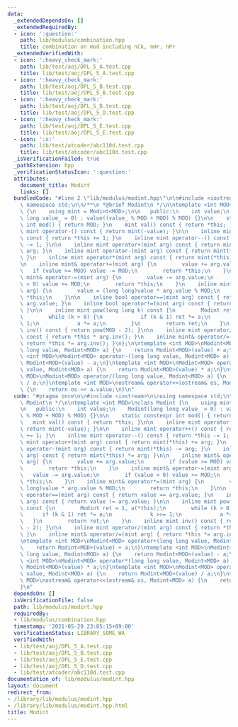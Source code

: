 ```yaml
---
data:
  _extendedDependsOn: []
  _extendedRequiredBy:
  - icon: ':question:'
    path: lib/modulus/combination.hpp
    title: combination on mod including nCk, nHr, nPr
  _extendedVerifiedWith:
  - icon: ':heavy_check_mark:'
    path: lib/test/aoj/DPL_5_A.test.cpp
    title: lib/test/aoj/DPL_5_A.test.cpp
  - icon: ':heavy_check_mark:'
    path: lib/test/aoj/DPL_5_B.test.cpp
    title: lib/test/aoj/DPL_5_B.test.cpp
  - icon: ':heavy_check_mark:'
    path: lib/test/aoj/DPL_5_D.test.cpp
    title: lib/test/aoj/DPL_5_D.test.cpp
  - icon: ':heavy_check_mark:'
    path: lib/test/aoj/DPL_5_E.test.cpp
    title: lib/test/aoj/DPL_5_E.test.cpp
  - icon: ':x:'
    path: lib/test/atcoder/abc110d.test.cpp
    title: lib/test/atcoder/abc110d.test.cpp
  _isVerificationFailed: true
  _pathExtension: hpp
  _verificationStatusIcon: ':question:'
  attributes:
    document_title: Modint
    links: []
  bundledCode: "#line 2 \"lib/modulus/modint.hpp\"\n\n#include <iostream>\n\nusing\
    \ namespace std;\n\n/**\n *@brief Modint\n */\n\ntemplate <int MOD>\nclass Modint\
    \ {\n    using mint = Modint<MOD>;\n\n   public:\n    int value;\n    Modint(long\
    \ long value_ = 0) : value((value_ % MOD + MOD) % MOD) {}\n\n    static constexpr\
    \ int mod() { return MOD; }\n    mint val() const { return *this; }\n\n    inline\
    \ mint operator-() const { return mint(-value); }\n\n    inline mint operator++()\
    \ const { return *this += 1; }\n    inline mint operator--() const { return *this\
    \ -= 1; }\n\n    inline mint operator+(mint arg) const { return mint(*this) +=\
    \ arg; }\n    inline mint operator-(mint arg) const { return mint(*this) -= arg;\
    \ }\n    inline mint operator*(mint arg) const { return mint(*this) *= arg; }\n\
    \n    inline mint& operator+=(mint arg) {\n        value += arg.value;\n     \
    \   if (value >= MOD) value -= MOD;\n        return *this;\n    }\n    inline\
    \ mint& operator-=(mint arg) {\n        value -= arg.value;\n        if (value\
    \ < 0) value += MOD;\n        return *this;\n    }\n    inline mint& operator*=(mint\
    \ arg) {\n        value = (long long)value * arg.value % MOD;\n        return\
    \ *this;\n    }\n\n    inline bool operator==(mint arg) const { return value ==\
    \ arg.value; }\n    inline bool operator!=(mint arg) const { return value != arg.value;\
    \ }\n\n    inline mint pow(long long k) const {\n        Modint ret = 1, a(*this);\n\
    \        while (k > 0) {\n            if (k & 1) ret *= a;\n            k >>=\
    \ 1;\n            a *= a;\n        }\n        return ret;\n    }\n    inline mint\
    \ inv() const { return pow(MOD - 2); }\n\n    inline mint operator/(mint arg)\
    \ const { return *this * arg.inv(); }\n    inline mint& operator/=(mint arg) {\
    \ return *this *= arg.inv(); }\n};\n\ntemplate <int MOD>\nModint<MOD> operator+(long\
    \ long value, Modint<MOD> a) {\n    return Modint<MOD>(value) + a;\n}\ntemplate\
    \ <int MOD>\nModint<MOD> operator-(long long value, Modint<MOD> a) {\n    return\
    \ Modint<MOD>(value) - a;\n}\ntemplate <int MOD>\nModint<MOD> operator*(long long\
    \ value, Modint<MOD> a) {\n    return Modint<MOD>(value) * a;\n}\ntemplate <int\
    \ MOD>\nModint<MOD> operator/(long long value, Modint<MOD> a) {\n    return Modint<MOD>(value)\
    \ / a;\n}\ntemplate <int MOD>\nostream& operator<<(ostream& os, Modint<MOD> a)\
    \ {\n    return os << a.value;\n}\n"
  code: "#pragma once\n\n#include <iostream>\n\nusing namespace std;\n\n/**\n *@brief\
    \ Modint\n */\n\ntemplate <int MOD>\nclass Modint {\n    using mint = Modint<MOD>;\n\
    \n   public:\n    int value;\n    Modint(long long value_ = 0) : value((value_\
    \ % MOD + MOD) % MOD) {}\n\n    static constexpr int mod() { return MOD; }\n \
    \   mint val() const { return *this; }\n\n    inline mint operator-() const {\
    \ return mint(-value); }\n\n    inline mint operator++() const { return *this\
    \ += 1; }\n    inline mint operator--() const { return *this -= 1; }\n\n    inline\
    \ mint operator+(mint arg) const { return mint(*this) += arg; }\n    inline mint\
    \ operator-(mint arg) const { return mint(*this) -= arg; }\n    inline mint operator*(mint\
    \ arg) const { return mint(*this) *= arg; }\n\n    inline mint& operator+=(mint\
    \ arg) {\n        value += arg.value;\n        if (value >= MOD) value -= MOD;\n\
    \        return *this;\n    }\n    inline mint& operator-=(mint arg) {\n     \
    \   value -= arg.value;\n        if (value < 0) value += MOD;\n        return\
    \ *this;\n    }\n    inline mint& operator*=(mint arg) {\n        value = (long\
    \ long)value * arg.value % MOD;\n        return *this;\n    }\n\n    inline bool\
    \ operator==(mint arg) const { return value == arg.value; }\n    inline bool operator!=(mint\
    \ arg) const { return value != arg.value; }\n\n    inline mint pow(long long k)\
    \ const {\n        Modint ret = 1, a(*this);\n        while (k > 0) {\n      \
    \      if (k & 1) ret *= a;\n            k >>= 1;\n            a *= a;\n     \
    \   }\n        return ret;\n    }\n    inline mint inv() const { return pow(MOD\
    \ - 2); }\n\n    inline mint operator/(mint arg) const { return *this * arg.inv();\
    \ }\n    inline mint& operator/=(mint arg) { return *this *= arg.inv(); }\n};\n\
    \ntemplate <int MOD>\nModint<MOD> operator+(long long value, Modint<MOD> a) {\n\
    \    return Modint<MOD>(value) + a;\n}\ntemplate <int MOD>\nModint<MOD> operator-(long\
    \ long value, Modint<MOD> a) {\n    return Modint<MOD>(value) - a;\n}\ntemplate\
    \ <int MOD>\nModint<MOD> operator*(long long value, Modint<MOD> a) {\n    return\
    \ Modint<MOD>(value) * a;\n}\ntemplate <int MOD>\nModint<MOD> operator/(long long\
    \ value, Modint<MOD> a) {\n    return Modint<MOD>(value) / a;\n}\ntemplate <int\
    \ MOD>\nostream& operator<<(ostream& os, Modint<MOD> a) {\n    return os << a.value;\n\
    }\n"
  dependsOn: []
  isVerificationFile: false
  path: lib/modulus/modint.hpp
  requiredBy:
  - lib/modulus/combination.hpp
  timestamp: '2021-05-29 23:05:15+09:00'
  verificationStatus: LIBRARY_SOME_WA
  verifiedWith:
  - lib/test/aoj/DPL_5_A.test.cpp
  - lib/test/aoj/DPL_5_B.test.cpp
  - lib/test/aoj/DPL_5_E.test.cpp
  - lib/test/aoj/DPL_5_D.test.cpp
  - lib/test/atcoder/abc110d.test.cpp
documentation_of: lib/modulus/modint.hpp
layout: document
redirect_from:
- /library/lib/modulus/modint.hpp
- /library/lib/modulus/modint.hpp.html
title: Modint
---
```

